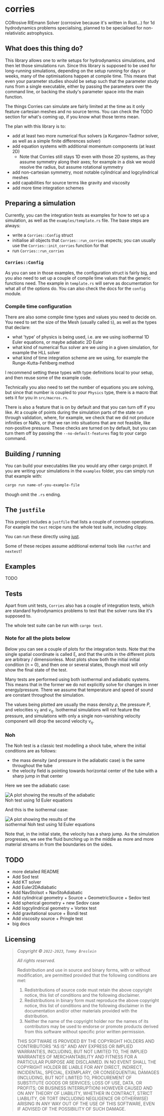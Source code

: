 # corries

CORrosive RIEmann Solver (corrosive because it's written in Rust...) for 1d hydrodynamics problems specialising, planned to be specialised for non-relativistic astrophysics.

## What does this thing do?

This library allows one to write setups for hydrodynamics simulations, and then let those simulations run.
Since this library is supposed to be used for long-running simulations, depending on the setup running for days or weeks, many of the optimisations happen at compile time.
This means that even your parameter studies should be setup such that the parameter study runs from a single executable, either by passing the parameters over the command line, or backing the study's parameter space into the main function.

The things Corries can simulate are fairly limited at the time as it only feature cartesian meshes and no source terms.
You can check the TODO section for what's coming up, if you know what those terms mean.

The plan with this library is to:

- add at least two more numerical flux solvers (a Kurganov-Tadmor solver, as well as a simple finite differences solver)
- add equation systems with additional momentum components (at least 2D)
  - Note that Corries still stays 1D even with those 2D systems, as they assume symmetry along their axes; for example in a disk we would resolve the radius, but assume rotational symmetry
- add non-cartesian symmetry, most notable cylindrical and logcylindrical meshes
- add capabilities for source terms like gravity and viscosity
- add more time integration schemes

## Preparing a simulation

Currently, you can the integration tests as examples for how to set up a simulation, as well as the `examples/template.rs` file.
The base steps are always:

- write a `Corries::Config` struct
- initialise all objects that `Corries::run_corries` expects; you can usually use the `Corries::init_corries` function for that
- run `Corries::run_corries`

### `Corries::Config`

As you can see in those examples, the configuration struct is fairly big, and you also need to set up a couple of compile time values that the generic functions need.
The example in `template.rs` will serve as documentation for what all of the options do.
You can also check the docs for the `config` module.

### Compile time configuration

There are also some compile time types and values you need to decide on.
You need to set the size of the Mesh (usually called `S`), as well as the types that declare:

- what 'type' of physics is being used, i.e. are we using isothermal 1D Euler equations, or maybe adiabatic 2D Euler
- what kind of numerical flux solver are we using in a given simulation, for example the HLL solver
- what kind of time integration scheme are we using, for example the Runge-Kutta-Fehlberg method

I recommend setting these types with type definitions local to your setup, and then reuse some of the example code.

Technically you also need to set the number of equations you are solving, but since that number is coupled to your `Physics` type, there is a macro that sets it for you in `src/macros.rs`.

There is also a feature that is on by default and that you can turn off if you like.
At a couple of points during the simulation parts of the state run through validation, where, for example, we check that we did not produce infinities or NaNs, or that we ran into situations that are not feasible, like non-positive pressure.
These checks are turned on by default, but you can turn them off by passing the `--no-default-features` flag to your cargo command.

## Building / running

You can build your executables like you would any other cargo project.
If you are writing your simulations in the `examples` folder, you can simply run that example with:

```bash
cargo run name-of-you-example-file
```

though omit the `.rs` ending.

## The `justfile`

This project includes a `justfile` that lists a couple of common operations.
For example the `test` recipe runs the whole test suite, including clippy.

You can run these directly using [just](https://github.com/casey/just).

Some of these recipes assume additional external tools like `rustfmt` and `nextest`!

## Examples

TODO

## Tests

Apart from unit tests, `Corries` also has a couple of integration tests, which are standard hydrodynamics problems to test that the solver runs like it's supposed to.

The whole test suite can be run with `cargo test`.

### Note for all the plots below

Below you can see a couple of plots for the integration tests.
Note that the single spatial coordinate is called ξ, and that the units in the different plots are arbitrary / dimensionless.
Most plots show both the initial initial condition (n = 0), and then one or several states, though most will only show the final state of the test.

Many tests are performed using both isothermal and adiabatic systems.
This means that in the former we do not explicitly solve for changes in inner energy/pressure.
There we assume that temperature and speed of sound are constant throughout the simulation.

The values being plotted are usually the mass density $ρ$, the pressure $P$, and velocities $v_\xi$ and $v_\eta$.
Isothermal simulations will not feature the pressure, and simulations with only a single non-vanishing velocity component will drop the second velocity $v_\eta$.

### Noh

The Noh test is a classic test modelling a shock tube, where the initial conditions are as follows:

- the mass density (and pressure in the adiabatic case) is the same throughout the tube
- the velocity field is pointing towards horizontal center of the tube with a sharp jump in that center

Here we see the adiabatic case:

<img
  src="https://www.dropbox.com/s/vixbwrxxvqqnllr/noh_euler1d_adiabatic.png?raw=1"
  alt="A plot showing the results of the adiabatic Noh test using 1d Euler equations"
  title="Noh test using adiabatic 1d Euler"
  style="display: inline-block; margin: 0 auto; max-width: 300px">

And this is the isothermal case:

<img
  src="https://www.dropbox.com/s/fbaqcotkn49k8gq/noh_euler1d_isot.png?raw=1"
  alt="A plot showing the results of the isothermal Noh test using 1d Euler equations"
  title="Noh test using isothermal 1d Euler"
  style="display: inline-block; margin: 0 auto; max-width: 300px">

Note that, in the initial state, the velocity has a sharp jump.
As the simulation progresses, we see the fluid bunching up in the middle as more and more material streams in from the boundaries on the sides.

## TODO

- more detailed README
- Add Sod test
- Add KT solver
- Add Euler2DAdiabatic
- Add NavStoIsot + NavStoAdiabatic
- Add cylindrical geometry + Source + GeometricSource + Sedov test
- Add spherical geometry + new Sedov case
- Add logcylindrical geometry + Vortex test
- Add gravitational source + Bondi test
- Add viscosity source + Pringle test
- big docs

## Licensing

> _Copyright © `2022-2023`, `Tommy Breslein`_
>
> _All rights reserved._
>
> Redistribution and use in source and binary forms, with or without
> modification, are permitted provided that the following conditions are met:
>
> 1.  Redistributions of source code must retain the above copyright
>     notice, this list of conditions and the following disclaimer.
> 2.  Redistributions in binary form must reproduce the above copyright
>     notice, this list of conditions and the following disclaimer in the
>     documentation and/or other materials provided with the distribution.
> 3.  Neither the name of the copyright holder nor the
>     names of its contributors may be used to endorse or promote products
>     derived from this software without specific prior written permission.
>
> THIS SOFTWARE IS PROVIDED BY THE COPYRIGHT HOLDERS AND CONTRIBUTORS “AS IS” AND
> ANY EXPRESS OR IMPLIED WARRANTIES, INCLUDING, BUT NOT LIMITED TO, THE IMPLIED
> WARRANTIES OF MERCHANTABILITY AND FITNESS FOR A PARTICULAR PURPOSE ARE
> DISCLAIMED. IN NO EVENT SHALL THE COPYRIGHT HOLDER BE LIABLE FOR ANY
> DIRECT, INDIRECT, INCIDENTAL, SPECIAL, EXEMPLARY, OR CONSEQUENTIAL DAMAGES
> (INCLUDING, BUT NOT LIMITED TO, PROCUREMENT OF SUBSTITUTE GOODS OR SERVICES;
> LOSS OF USE, DATA, OR PROFITS; OR BUSINESS INTERRUPTION) HOWEVER CAUSED AND
> ON ANY THEORY OF LIABILITY, WHETHER IN CONTRACT, STRICT LIABILITY, OR TORT
> (INCLUDING NEGLIGENCE OR OTHERWISE) ARISING IN ANY WAY OUT OF THE USE OF THIS
> SOFTWARE, EVEN IF ADVISED OF THE POSSIBILITY OF SUCH DAMAGE.
